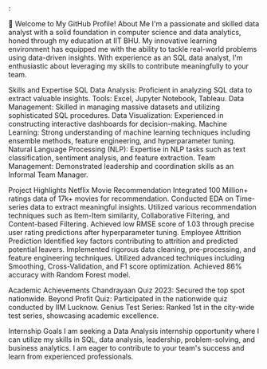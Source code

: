 :

👋 Welcome to My GitHub Profile!
About Me
I'm a passionate and skilled data analyst with a solid foundation in computer science and data analytics, honed through my education at IIT BHU. My innovative learning environment has equipped me with the ability to tackle real-world problems using data-driven insights. With experience as an SQL data analyst, I'm enthusiastic about leveraging my skills to contribute meaningfully to your team.


Skills and Expertise
SQL Data Analysis: Proficient in analyzing SQL data to extract valuable insights.
Tools: Excel, Jupyter Notebook, Tableau.
Data Management: Skilled in managing massive datasets and utilizing sophisticated SQL procedures.
Data Visualization: Experienced in constructing interactive dashboards for decision-making.
Machine Learning: Strong understanding of machine learning techniques including ensemble methods, feature engineering, and hyperparameter tuning.
Natural Language Processing (NLP): Expertise in NLP tasks such as text classification, sentiment analysis, and feature extraction.
Team Management: Demonstrated leadership and coordination skills as an Informal Team Manager.


Project Highlights
Netflix Movie Recommendation
Integrated 100 Million+ ratings data of 17k+ movies for recommendation.
Conducted EDA on Time-series data to extract meaningful insights.
Utilized various recommendation techniques such as Item-Item similarity, Collaborative Filtering, and Content-based Filtering.
Achieved low RMSE score of 1.03 through precise user rating predictions after hyperparameter tuning.
Employee Attrition Prediction
Identified key factors contributing to attrition and predicted potential leavers.
Implemented rigorous data cleaning, pre-processing, and feature engineering techniques.
Utilized advanced techniques including Smoothing, Cross-Validation, and F1 score optimization.
Achieved 86% accuracy with Random Forest model.

Academic Achievements
Chandrayaan Quiz 2023: Secured the top spot nationwide.
Beyond Profit Quiz: Participated in the nationwide quiz conducted by IIM Lucknow.
Genius Test Series: Ranked 1st in the city-wide test series, showcasing academic excellence.

Internship Goals
I am seeking a Data Analysis internship opportunity where I can utilize my skills in SQL, data analysis, leadership, problem-solving, and business analytics. I am eager to contribute to your team's success and learn from experienced professionals.

